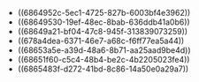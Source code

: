 - ((6864952c-5ec1-4725-827b-6003bf4e3962))
- ((68649530-19ef-48ec-8bab-636ddb41a0b6))
- ((68649a21-bf04-47c8-945f-313839073259))
- ((678a4dea-6371-46e7-a68c-f6ff77ea5a44))
- ((68653a5e-a39d-48a6-8b71-aa25aad9be4d))
- ((68651f60-c5c4-48b4-be2c-4b2205023fe4))
- ((6865483f-d272-41bd-8c86-14a50e0a29a7))